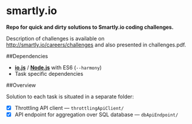 # smartly.io
**Repo for quick and dirty solutions to Smartly.io coding challenges.**

Description of challenges is available on http://smartly.io/careers/challenges and also presented in challenges.pdf.

##Dependencies
- **[io.js](https://iojs.org/)** / **[Node.js](http://nodejs.org/)** with ES6 (`--harmony`)
- Task specific dependencies

##Overview

Solution to each task is situated in a separate folder:

- [x] Throttling API client — `throttlingApiClient/`
- [x] API endpoint for aggregation over SQL database — `dbApiEndpoint/`
